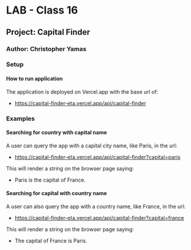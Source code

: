 # LAB - Class 16

## Project: Capital Finder

### Author: Christopher Yamas

### Setup

#### How to run application

The application is deployed on Vercel.app with the base url of:

- https://capital-finder-eta.vercel.app/api/capital-finder

### Examples

#### Searching for country with capital name

A user can query the app with a capital city name, like Paris, in the url:

- https://capital-finder-eta.vercel.app/api/capital-finder?capital=paris

This will render a string on the browser page saying:

- Paris is the capital of France.

#### Searching for capital with country name

A user can also query the app with a country name, like France, in the url:

- https://capital-finder-eta.vercel.app/api/capital-finder?capital=france

This will render a string on the browser page saying:

- The capital of France is Paris.
